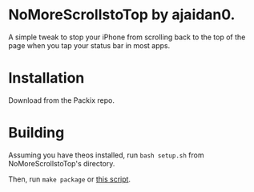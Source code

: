 # NoMoreScrollstoTop by ajaidan0.
A simple tweak to stop your iPhone from scrolling back to the top of the page when you tap your status bar in most apps.

# Installation

Download from the Packix repo.

# Building

Assuming you have theos installed, run ```bash setup.sh``` from NoMoreScrollstoTop's directory.

Then, run ```make package``` or [this script](https://github.com/samoht9277/mpi).
